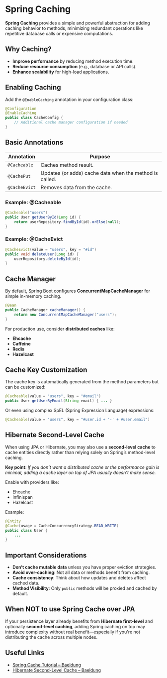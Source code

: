 # Spring Caching

**Spring Caching** provides a simple and powerful abstraction for adding caching behavior to methods, minimizing redundant operations like repetitive database calls or expensive computations.

## Why Caching?

- **Improve performance** by reducing method execution time.
- **Reduce resource consumption** (e.g., database or API calls).
- **Enhance scalability** for high-load applications.

## Enabling Caching

Add the `@EnableCaching` annotation in your configuration class:

```java
@Configuration
@EnableCaching
public class CacheConfig {
    // Additional cache manager configuration if needed
}
```

## Basic Annotations

| Annotation    | Purpose                                                 |
| ------------- | ------------------------------------------------------- |
| `@Cacheable`  | Caches method result.                                   |
| `@CachePut`   | Updates (or adds) cache data when the method is called. |
| `@CacheEvict` | Removes data from the cache.                            |

### Example: @Cacheable

```java
@Cacheable("users")
public User getUserById(Long id) {
    return userRepository.findById(id).orElse(null);
}
```

### Example: @CacheEvict

```java
@CacheEvict(value = "users", key = "#id")
public void deleteUser(Long id) {
    userRepository.deleteById(id);
}
```

## Cache Manager

By default, Spring Boot configures **ConcurrentMapCacheManager** for simple in-memory caching.

```java
@Bean
public CacheManager cacheManager() {
    return new ConcurrentMapCacheManager("users");
}
```

For production use, consider **distributed caches** like:

- **Ehcache**
- **Caffeine**
- **Redis**
- **Hazelcast**

## Cache Key Customization

The cache key is automatically generated from the method parameters but can be customized:

```java
@Cacheable(value = "users", key = "#email")
public User getUserByEmail(String email) { ... }
```

Or even using complex SpEL (Spring Expression Language) expressions:

```java
@Cacheable(value = "users", key = "#user.id + '-' + #user.email")
```

## Hibernate Second-Level Cache

When using JPA or Hibernate, you may also use a **second-level cache** to cache entities directly rather than relying solely on Spring’s method-level caching.

**Key point**:
_If you don’t want a distributed cache or the performance gain is minimal, adding a cache layer on top of JPA usually doesn’t make sense._

Enable with providers like:

- Ehcache
- Infinispan
- Hazelcast

Example:

```java
@Entity
@Cache(usage = CacheConcurrencyStrategy.READ_WRITE)
public class User {
    ...
}
```

## Important Considerations

- **Don’t cache mutable data** unless you have proper eviction strategies.
- **Avoid over-caching**: Not all data or methods benefit from caching.
- **Cache consistency**: Think about how updates and deletes affect cached data.
- **Method Visibility**: Only `public` methods will be proxied and cached by default.

## When NOT to use Spring Cache over JPA

If your persistence layer already benefits from **Hibernate first-level** and optionally **second-level caching**, adding Spring caching on top may introduce complexity without real benefit—especially if you're not distributing the cache across multiple nodes.

## Useful Links

- [Spring Cache Tutorial – Baeldung](https://www.baeldung.com/spring-cache-tutorial)
- [Hibernate Second-Level Cache – Baeldung](https://www.baeldung.com/hibernate-second-level-cache)
